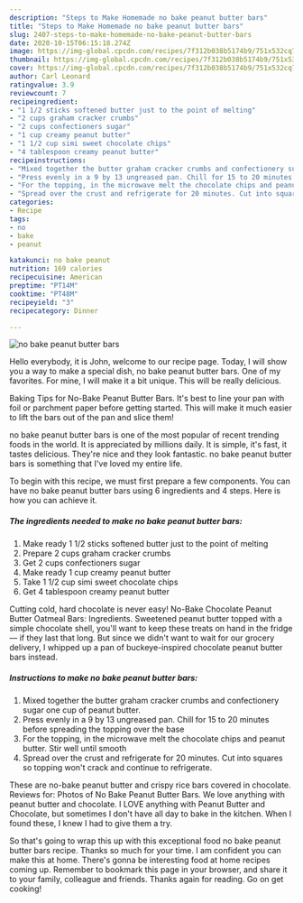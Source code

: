 ```yaml
---
description: "Steps to Make Homemade no bake peanut butter bars"
title: "Steps to Make Homemade no bake peanut butter bars"
slug: 2407-steps-to-make-homemade-no-bake-peanut-butter-bars
date: 2020-10-15T06:15:18.274Z
image: https://img-global.cpcdn.com/recipes/7f312b038b5174b9/751x532cq70/no-bake-peanut-butter-bars-recipe-main-photo.jpg
thumbnail: https://img-global.cpcdn.com/recipes/7f312b038b5174b9/751x532cq70/no-bake-peanut-butter-bars-recipe-main-photo.jpg
cover: https://img-global.cpcdn.com/recipes/7f312b038b5174b9/751x532cq70/no-bake-peanut-butter-bars-recipe-main-photo.jpg
author: Carl Leonard
ratingvalue: 3.9
reviewcount: 7
recipeingredient:
- "1 1/2 sticks softened butter just to the point of melting"
- "2 cups graham cracker crumbs"
- "2 cups confectioners sugar"
- "1 cup creamy peanut butter"
- "1 1/2 cup simi sweet chocolate chips"
- "4 tablespoon creamy peanut butter"
recipeinstructions:
- "Mixed together the butter graham cracker crumbs and confectionery sugar one cup of peanut butter."
- "Press evenly in a 9 by 13 ungreased pan. Chill for 15 to 20 minutes before spreading the topping over the base"
- "For the topping, in the microwave melt the chocolate chips and peanut butter. Stir well until smooth"
- "Spread over the crust and refrigerate for 20 minutes. Cut into squares so topping won&#39;t crack and continue to refrigerate."
categories:
- Recipe
tags:
- no
- bake
- peanut

katakunci: no bake peanut 
nutrition: 169 calories
recipecuisine: American
preptime: "PT14M"
cooktime: "PT48M"
recipeyield: "3"
recipecategory: Dinner

---
```



![no bake peanut butter bars](https://img-global.cpcdn.com/recipes/7f312b038b5174b9/751x532cq70/no-bake-peanut-butter-bars-recipe-main-photo.jpg)

Hello everybody, it is John, welcome to our recipe page. Today, I will show you a way to make a special dish, no bake peanut butter bars. One of my favorites. For mine, I will make it a bit unique. This will be really delicious.

Baking Tips for No-Bake Peanut Butter Bars. It&#39;s best to line your pan with foil or parchment paper before getting started. This will make it much easier to lift the bars out of the pan and slice them!

no bake peanut butter bars is one of the most popular of recent trending foods in the world. It is appreciated by millions daily. It is simple, it's fast, it tastes delicious. They're nice and they look fantastic. no bake peanut butter bars is something that I've loved my entire life.


To begin with this recipe, we must first prepare a few components. You can have no bake peanut butter bars using 6 ingredients and 4 steps. Here is how you can achieve it.

<!--inarticleads1-->

##### The ingredients needed to make no bake peanut butter bars:

1. Make ready 1 1/2 sticks softened butter just to the point of melting
1. Prepare 2 cups graham cracker crumbs
1. Get 2 cups confectioners sugar
1. Make ready 1 cup creamy peanut butter
1. Take 1 1/2 cup simi sweet chocolate chips
1. Get 4 tablespoon creamy peanut butter


Cutting cold, hard chocolate is never easy! No-Bake Chocolate Peanut Butter Oatmeal Bars: Ingredients. Sweetened peanut butter topped with a simple chocolate shell, you&#39;ll want to keep these treats on hand in the fridge — if they last that long. But since we didn&#39;t want to wait for our grocery delivery, I whipped up a pan of buckeye-inspired chocolate peanut butter bars instead. 

<!--inarticleads2-->

##### Instructions to make no bake peanut butter bars:

1. Mixed together the butter graham cracker crumbs and confectionery sugar one cup of peanut butter.
1. Press evenly in a 9 by 13 ungreased pan. Chill for 15 to 20 minutes before spreading the topping over the base
1. For the topping, in the microwave melt the chocolate chips and peanut butter. Stir well until smooth
1. Spread over the crust and refrigerate for 20 minutes. Cut into squares so topping won&#39;t crack and continue to refrigerate.


These are no-bake peanut butter and crispy rice bars covered in chocolate. Reviews for: Photos of No Bake Peanut Butter Bars. We love anything with peanut butter and chocolate. I LOVE anything with Peanut Butter and Chocolate, but sometimes I don&#39;t have all day to bake in the kitchen. When I found these, I knew I had to give them a try. 

So that's going to wrap this up with this exceptional food no bake peanut butter bars recipe. Thanks so much for your time. I am confident you can make this at home. There's gonna be interesting food at home recipes coming up. Remember to bookmark this page in your browser, and share it to your family, colleague and friends. Thanks again for reading. Go on get cooking!
